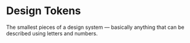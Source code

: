 # Design Tokens

The smallest pieces of a design system — basically anything that can be described using letters and numbers.
